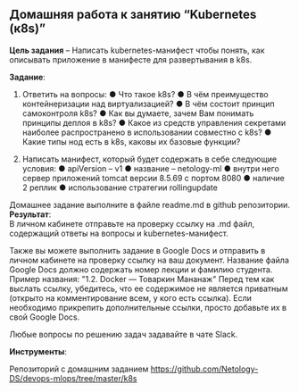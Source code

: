 ## Домашняя работа к занятию “Kubernetes (к8s)”
**Цель задания** – Написать kubernetes-манифест чтобы понять, как описывать приложение в манифесте для развертывания в k8s.

**Задание**:

1.	Ответить на вопросы:
●	Что такое k8s?
●	В чём преимущество контейнеризации над виртуализацией?
●	В чём состоит принцип самоконтроля k8s?
●	Как вы думаете, зачем Вам понимать принципы деплоя в k8s?
●	Какое из средств управления секретами наиболее распространено в использовании совместно с k8s?
●	Какие типы нод есть в k8s, каковы их базовые функции?

2.   Написать манифест, который будет содержать в себе следующие условия:
●	apiVersion – v1
●	название – netology-ml
●	внутри него сервер приложений tomcat версии 8.5.69 с портом 8080
●	наличие 2 реплик
●	использование стратегии rollingupdate

Домашнее задание выполните в файле readme.md в github репозитории.
**Результат**:  
В личном кабинете отправьте на проверку ссылку на .md файл, содержащий ответы на вопросы и kubernetes-манифест.

Также вы можете выполнить задание в Google Docs и отправить в личном кабинете на проверку ссылку на ваш документ. Название файла Google Docs должно содержать номер лекции и фамилию студента. Пример названия: "1.2. Docker — Товаркин Мананаж" Перед тем как выслать ссылку, убедитесь, что ее содержимое не является приватным (открыто на комментирование всем, у кого есть ссылка). Если необходимо прикрепить дополнительные ссылки, просто добавьте их в свой Google Docs.

Любые вопросы по решению задач задавайте в чате Slack.

**Инструменты**: 

Репозиторий с домашним заданием https://github.com/Netology-DS/devops-mlops/tree/master/k8s   
